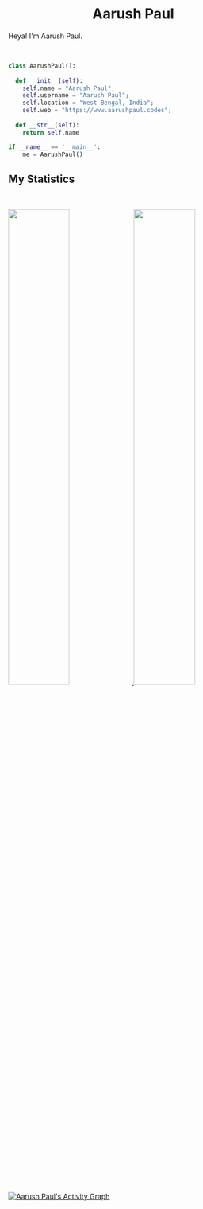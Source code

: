 <h1 align="center">
  <b>Aarush Paul</b>
</h1>

Heya! I'm Aarush Paul.

<br>


```python
class AarushPaul():
    
  def __init__(self):
    self.name = "Aarush Paul";
    self.username = "Aarush Paul";
    self.location = "West Bengal, India";
    self.web = "https://www.aarushpaul.codes";
  
  def __str__(self):
    return self.name

if __name__ == '__main__':
    me = AarushPaul()
```


## My Statistics

<br/>
<p align="left">
  <a href="https://www.aarushpaul.codes">
  <img width="49.5%" src="https://github-readme-stats.vercel.app/api?username=aarush-paul&show_icons=true&theme=tokyonight&hide_border=true" />
    <img width="49.5%" src="https://github-readme-streak-stats.herokuapp.com/?user=aarush-paul&theme=tokyonight&hide_border=true" />
  </a>
</p>
<br>

[![Aarush Paul's Activity Graph](https://activity-graph.herokuapp.com/graph?username=aarush-paul&custom_title=Aarush%20Paul's%20Contribution%20Graph&theme=blue-green&bg_color=282828&hide_border=true)](https://aarush-paul.github.io)

